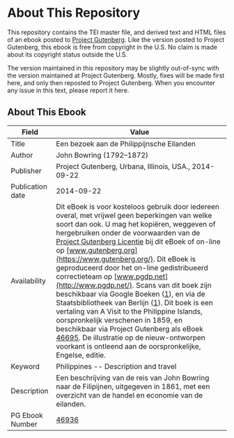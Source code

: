 # About This Repository

This repository contains the TEI master file, and derived text and HTML files of an ebook posted to [Project Gutenberg](https://www.gutenberg.org/). Like the version posted to Project Gutenberg, this ebook is free from copyright in the U.S. No claim is made about its copyright status outside the U.S.

The version maintained in this repository may be slightly out-of-sync with the version maintained at Project Gutenberg. Mostly, fixes will be made first here, and only then reposted to Project Gutenberg. When you encounter any issue in this text, please report it here.

## About This Ebook

| Field | Value |
| ----- | ----- |
| Title | Een bezoek aan de Philippijnsche Eilanden |
| Author | John Bowring (1792–1872) |
| Publisher | Project Gutenberg, Urbana, Illinois, USA., 2014-09-22 |
| Publication date | 2014-09-22 |
| Availability | Dit eBoek is voor kosteloos gebruik door iedereen overal, met vrijwel geen beperkingen van welke soort dan ook. U mag het kopiëren, weggeven of hergebruiken onder de voorwaarden van de [Project Gutenberg Licentie](https://www.gutenberg.org/license) bij dit eBoek of on-line op [www.gutenberg.org](https://www.gutenberg.org/). Dit eBoek is geproduceerd door het on-line gedistribueerd correctieteam op [www.pgdp.net](http://www.pgdp.net/). Scans van dit boek zijn beschikbaar via Google Boeken ([1](http://books.google.com/books?id=lRpOAAAAcAAJ)), en via de Staatsbibliotheek van Berlijn ([1](http://resolver.staatsbibliothek-berlin.de/SBB000016DB00000000)). Dit boek is een vertaling van A Visit to the Philippine Islands, oorspronkelijk verschenen in 1859, en beschikbaar via Project Gutenberg als eBoek [46695](pg:46695). De illustratie op de nieuw-ontworpen voorkant is ontleend aan de oorspronkelijke, Engelse, editie. |
| Keyword | Philippines -- Description and travel |
| Description | Een beschrijving van de reis van John Bowring naar de Filipijnen, uitgegeven in 1861, met een overzicht van de handel en economie van de eilanden. |
| PG Ebook Number | [46936](https://www.gutenberg.org/ebooks/46936) |
